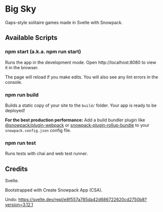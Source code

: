# Big Sky

Gaps-style solitaire games made in Svelte with Snowpack.

## Available Scripts

### npm start (a.k.a. npm run start)

Runs the app in the development mode.
Open http://localhost:8080 to view it in the browser.

The page will reload if you make edits.
You will also see any lint errors in the console.

### npm run build

Builds a static copy of your site to the `build/` folder.
Your app is ready to be deployed!

**For the best production performance:** Add a build bundler plugin like [@snowpack/plugin-webpack](https://github.com/snowpackjs/snowpack/tree/main/plugins/plugin-webpack) or [snowpack-plugin-rollup-bundle](https://github.com/ParamagicDev/snowpack-plugin-rollup-bundle) to your `snowpack.config.json` config file.

### npm run test

Runs tests with chai and web test runner.

## Credits

Svelte.

Bootstrapped with Create Snowpack App (CSA).

Undo:  https://svelte.dev/repl/e8f557a785da42d686722620cd2750b8?version=3.12.1

